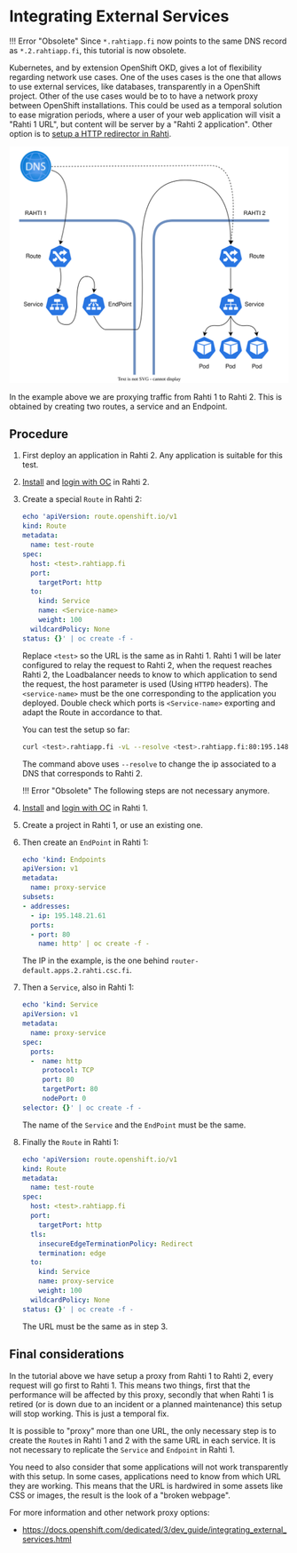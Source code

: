 # Integrating External Services

!!! Error "Obsolete"
    Since `*.rahtiapp.fi` now points to the same DNS record as `*.2.rahtiapp.fi`, this tutorial is now obsolete.

Kubernetes, and by extension OpenShift OKD, gives a lot of flexibility regarding network use cases. One of the uses cases is the one that allows to use external services, like databases, transparently in a OpenShift project. Other of the use cases would be to to have a network proxy between OpenShift installations. This could be used as a temporal solution to ease migration periods, where a user of your web application will visit a "Rahti 1 URL", but content will be server by a "Rahti 2 application". Other option is to [setup a HTTP redirector in Rahti](http-redirector.md).

![Proxy between clusters](../../img/proxy.drawio.svg)

In the example above we are proxying traffic from Rahti 1 to Rahti 2. This is obtained by creating two routes, a service and an Endpoint.

## Procedure

1. First deploy an application in Rahti 2. Any application is suitable for this test.

1. [Install](../usage/cli.md#how-to-install-the-oc-tool) and [login with OC](../usage/cli.md#how-to-login-with-oc) in Rahti 2.

1. Create a special `Route` in Rahti 2:

    ```yaml
    echo 'apiVersion: route.openshift.io/v1
    kind: Route
    metadata:
      name: test-route
    spec:
      host: <test>.rahtiapp.fi
      port:
        targetPort: http
      to:
        kind: Service
        name: <Service-name>
        weight: 100
      wildcardPolicy: None
    status: {}' | oc create -f -
    ```
    Replace `<test>` so the URL is the same as in Rahti 1. Rahti 1 will be later configured to relay the request to Rahti 2, when the request reaches Rahti 2, the Loadbalancer needs to know to which application to send the request, the host parameter is used (Using `HTTPD` headers).
    The `<service-name>` must be the one corresponding to the application you deployed. Double check which ports is `<Service-name>` exporting and adapt the Route in accordance to that.

    You can test the setup so far:

    ```sh
    curl <test>.rahtiapp.fi -vL --resolve <test>.rahtiapp.fi:80:195.148.21.61
    ```
    The command above uses `--resolve` to change the ip associated to a DNS that corresponds to Rahti 2.

    !!! Error "Obsolete"
        The following steps are not necessary anymore.

1. [Install](../../rahti/usage/cli.md#how-to-install-the-oc-tool) and [login with OC](../../rahti/usage/cli.md#how-to-login-with-oc) in Rahti 1.

1. Create a project in Rahti 1, or use an existing one.

1. Then create an `EndPoint` in Rahti 1:

    ```yaml
    echo 'kind: Endpoints
    apiVersion: v1
    metadata:
      name: proxy-service
    subsets: 
    - addresses:
      - ip: 195.148.21.61
      ports:
      - port: 80
        name: http' | oc create -f -
    ```
    The IP in the example, is the one behind `router-default.apps.2.rahti.csc.fi`. 

1. Then a `Service`, also in Rahti 1:

    ```yaml
    echo 'kind: Service
    apiVersion: v1
    metadata:
      name: proxy-service
    spec:
      ports:
      -  name: http
         protocol: TCP
         port: 80
         targetPort: 80 
         nodePort: 0
    selector: {}' | oc create -f -
    ```
    The name of the `Service` and the `EndPoint` must be the same.

1. Finally the `Route` in Rahti 1:

    ```yaml
    echo 'apiVersion: route.openshift.io/v1
    kind: Route
    metadata:
      name: test-route
    spec:
      host: <test>.rahtiapp.fi
      port:
        targetPort: http
      tls:
        insecureEdgeTerminationPolicy: Redirect
        termination: edge
      to:
        kind: Service
        name: proxy-service
        weight: 100
      wildcardPolicy: None
    status: {}' | oc create -f -
    ```
    The URL must be the same as in step 3.

## Final considerations

In the tutorial above we have setup a proxy from Rahti 1 to Rahti 2, every request will go first to Rahti 1. This means two things, first that the performance will be affected by this proxy, secondly that when Rahti 1 is retired (or is down due to an incident or a planned maintenance) this setup will stop working. This is just a temporal fix.

It is possible to "proxy" more than one URL, the only necessary step is to create the `Route`s in Rahti 1 and 2 with the same URL in each service. It is not necessary to replicate the `Service` and `Endpoint` in Rahti 1.

You need to also consider that some applications will not work transparently with this setup. In some cases, applications need to know from which URL they are working. This means that the URL is hardwired in some assets like CSS or images, the result is the look of a "broken webpage".

For more information and other network proxy options:

- <https://docs.openshift.com/dedicated/3/dev_guide/integrating_external_services.html>
